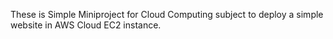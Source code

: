 These is Simple Miniproject for Cloud Computing subject to deploy a simple website in AWS Cloud EC2 instance.

